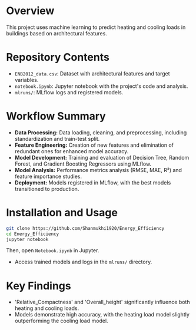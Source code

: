 
# Overview
This project uses machine learning to predict heating and cooling loads in buildings based on architectural features.

# Repository Contents
- `ENB2012_data.csv`: Dataset with architectural features and target variables.
- `notebook.ipynb`: Jupyter notebook with the project's code and analysis.
- `mlruns/`: MLflow logs and registered models.

# Workflow Summary
- **Data Processing:** Data loading, cleaning, and preprocessing, including standardization and train-test split.
- **Feature Engineering:** Creation of new features and elimination of redundant ones for enhanced model accuracy.
- **Model Development:** Training and evaluation of Decision Tree, Random Forest, and Gradient Boosting Regressors using MLflow.
- **Model Analysis:** Performance metrics analysis (RMSE, MAE, R²) and feature importance studies.
- **Deployment:** Models registered in MLflow, with the best models transitioned to production.

# Installation and Usage
```bash
git clone https://github.com/Shanmukhi1920/Energy_Efficiency
cd Energy_Efficiency
jupyter notebook
```
Then, open `Notebook.ipynb` in Jupyter.

- Access trained models and logs in the `mlruns/` directory.

# Key Findings
- 'Relative_Compactness' and 'Overall_height' significantly influence both heating and cooling loads.
- Models demonstrate high accuracy, with the heating load model slightly outperforming the cooling load model.

